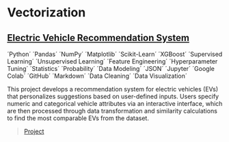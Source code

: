 # Vectorization

## [Electric Vehicle Recommendation System](https://nbviewer.org/github/Vpy7/Jupyter-Analysis-Collection/blob/f81a091db4e1921072158948bd860d08361f1d00/Vectorization/EV%20Reccomendations/EV_Reccomendations.ipynb)  

´Python´ ´Pandas´ ´NumPy´ ´Matplotlib´ ´Scikit-Learn´ ´XGBoost´ ´Supervised Learning´ ´Unsupervised Learning´ ´Feature Engineering´ ´Hyperparameter Tuning´ ´Statistics´ ´Probability´ ´Data Modeling´ ´JSON´ ´Jupyter´ ´Google Colab´ ´GitHub´ ´Markdown´ ´Data Cleaning´ ´Data Visualization´

This project develops a recommendation system for electric vehicles (EVs) that personalizes suggestions based on user-defined inputs. Users specify numeric and categorical vehicle attributes via an interactive interface, which are then processed through data transformation and similarity calculations to find the most comparable EVs from the dataset.

> [Project](https://github.com/Vpy7/Jupyter-Analysis-Collection/tree/main/Vectorization/EV%20Reccomendations)
